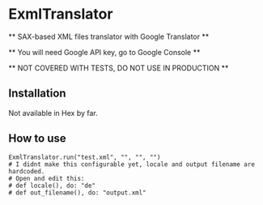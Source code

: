 # ExmlTranslator

** SAX-based XML files translator with Google Translator **

** You will need Google API key, go to Google Console **

** NOT COVERED WITH TESTS, DO NOT USE IN PRODUCTION **


## Installation

Not available in Hex by far.


## How to use

```
ExmlTranslator.run("test.xml", "", "", "")
# I didnt make this configurable yet, locale and output filename are hardcoded.
# Open and edit this:
# def locale(), do: "de"
# def out_filename(), do: "output.xml"
```
